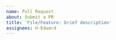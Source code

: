 ```yaml
---
name: Pull Request
about: Submit a PR
title: 'File/Feature: brief description'
assignees: H-Edward
---
```



